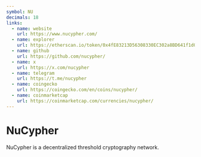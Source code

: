 ```yaml
---
symbol: NU
decimals: 18
links:
  - name: website
    url: https://www.nucypher.com/
  - name: explorer
    url: https://etherscan.io/token/0x4fE83213D56308330EC302a8BD641f1d0113A4Cc
  - name: github
    url: https://github.com/nucypher/
  - name: x
    url: https://x.com/nucypher
  - name: telegram
    url: https://t.me/nucypher
  - name: coingecko
    url: https://coingecko.com/en/coins/nucypher/
  - name: coinmarketcap
    url: https://coinmarketcap.com/currencies/nucypher/
---
```


# NuCypher

NuCypher is a decentralized threshold cryptography network.
